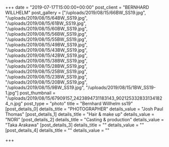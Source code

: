 +++
date = "2019-07-17T15:00:00+00:00"
post_client = "BERNHARD WILLHELM"
post_gallery = ["/uploads/2019/08/15/66BW_SS19.jpg", "/uploads/2019/08/15/64BW_SS19.jpg", "/uploads/2019/08/15/61BW_SS19.jpg", "/uploads/2019/08/15/60BW_SS19.jpg", "/uploads/2019/08/15/56BW_SS19.jpg", "/uploads/2019/08/15/55BW_SS19.jpg", "/uploads/2019/08/15/49BW_SS19.jpg", "/uploads/2019/08/15/43BW_SS19.jpg", "/uploads/2019/08/15/42BW_SS19.jpg", "/uploads/2019/08/15/38BW_SS19.jpg", "/uploads/2019/08/15/28BW_SS19.jpg", "/uploads/2019/08/15/25BW_SS19.jpg", "/uploads/2019/08/15/23BW_SS19.jpg", "/uploads/2019/08/15/20BW_SS19.jpg", "/uploads/2019/08/15/9BW_SS19.jpg", "/uploads/2019/08/15/1BW_SS19-1.jpg"]
post_thumbnail = "/uploads/2019/08/15/67909157_2423894731183143_9021253328331341824_n.jpg"
post_type = "photo"
title = "Bernhard Willhelm ss19"
[post_details_0]
details_title = "PHOTOGRAPHER"
details_value = "Josh Paul Thomas"
[post_details_1]
details_title = "Hair & make up"
details_value = "NORI"
[post_details_2]
details_title = "Casting & production"
details_value = "Taka Arakawa"
[post_details_3]
details_title = ""
details_value = ""
[post_details_4]
details_title = ""
details_value = ""

+++

